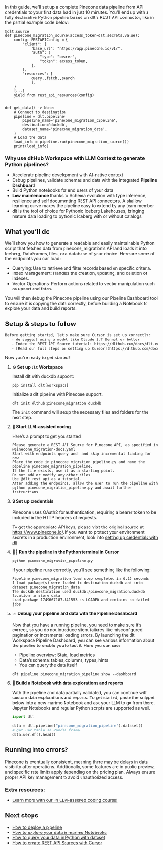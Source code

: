In this guide, we'll set up a complete Pinecone data pipeline from API credentials to your first data load in just 10 minutes. You'll end up with a fully declarative Python pipeline based on dlt's REST API connector, like in the partial example code below:

```python-outcome
@dlt.source
def pinecone_migration_source(access_token=dlt.secrets.value):
    config: RESTAPIConfig = {
        "client": {
            "base_url": "https://app.pinecone.io/v1/",
            "auth": {
                "type": "bearer",
                "token": access_token,
            },
        },
        "resources": [
            query,,fetch,,search
            ],
    }
    [...]
    yield from rest_api_resources(config)


def get_data() -> None:
    # Connect to destination
    pipeline = dlt.pipeline(
        pipeline_name='pinecone_migration_pipeline',
        destination='duckdb',
        dataset_name='pinecone_migration_data', 
    )
    # Load the data
    load_info = pipeline.run(pinecone_migration_source())
    print(load_info) 
```

### Why use dltHub Workspace with LLM Context to generate Python pipelines?

- Accelerate pipeline development with AI-native context
- Debug pipelines, validate schemas and data with the integrated **Pipeline Dashboard**
- Build Python notebooks for end users of your data
- **Low maintenance** thanks to Schema evolution with type inference, resilience and self documenting REST API connectors. A shallow learning curve makes the pipeline easy to extend by any team member
- dlt is the tool of choice for Pythonic Iceberg Lakehouses, bringing mature data loading to pythonic Iceberg with or without catalogs

## What you’ll do

We’ll show you how to generate a readable and easily maintainable Python script that fetches data from pinecone_migration’s API and loads it into Iceberg, DataFrames, files, or a database of your choice. Here are some of the endpoints you can load:

- Querying: Use to retrieve and filter records based on specific criteria.
- Index Management: Handles the creation, updating, and deletion of indexes.
- Vector Operations: Perform actions related to vector manipulation such as upsert and fetch.

You will then debug the Pinecone pipeline using our Pipeline Dashboard tool to ensure it is copying the data correctly, before building a Notebook to explore your data and build reports.

## Setup & steps to follow

```default
Before getting started, let's make sure Cursor is set up correctly:
   - We suggest using a model like Claude 3.7 Sonnet or better
   - Index the REST API Source tutorial: https://dlthub.com/docs/dlt-ecosystem/verified-sources/rest_api/ and add it to context as **@dlt rest api**
   - [Read our full steps on setting up Cursor](https://dlthub.com/docs/dlt-ecosystem/llm-tooling/cursor-restapi#23-configuring-cursor-with-documentation)
```

Now you're ready to get started!

1. ⚙️ **Set up `dlt` Workspace**
    
    Install dlt with duckdb support:
    ```shell
    pip install dlt[workspace]
    ```

    Initialize a dlt pipeline with Pinecone support.
    ```shell
    dlt init dlthub:pinecone_migration duckdb
    ```

    The `init` command will setup the necessary files and folders for the next step.
    
2. 🤠 **Start LLM-assisted coding**
    
    Here’s a prompt to get you started:
    
    ```prompt
    Please generate a REST API Source for Pinecone API, as specified in @pinecone_migration-docs.yaml 
    Start with endpoints query and  and skip incremental loading for now. 
    Place the code in pinecone_migration_pipeline.py and name the pipeline pinecone_migration_pipeline. 
    If the file exists, use it as a starting point. 
    Do not add or modify any other files. 
    Use @dlt rest api as a tutorial. 
    After adding the endpoints, allow the user to run the pipeline with python pinecone_migration_pipeline.py and await further instructions.
    ```

    
3. 🔒 **Set up credentials** 
    
    Pinecone uses OAuth2 for authentication, requiring a bearer token to be included in the HTTP headers of requests.
    
    To get the appropriate API keys, please visit the original source at https://www.pinecone.io/.
    If you want to protect your environment secrets in a production environment, look into [setting up credentials with dlt](https://dlthub.com/docs/walkthroughs/add_credentials).
    
4. 🏃‍♀️ **Run the pipeline in the Python terminal in Cursor**
    
    ```shell
    python pinecone_migration_pipeline.py
    ```
    
    If your pipeline runs correctly, you’ll see something like the following:
    
    ```shell
    Pipeline pinecone_migration load step completed in 0.26 seconds
    1 load package(s) were loaded to destination duckdb and into dataset pinecone_migration_data
    The duckdb destination used duckdb:/pinecone_migration.duckdb location to store data
    Load package 1749667187.541553 is LOADED and contains no failed jobs
    ```
    
5. 📈 **Debug your pipeline and data with the Pipeline Dashboard**

    Now that you have a running pipeline, you need to make sure it’s correct, so you do not introduce silent failures like misconfigured pagination or incremental loading errors. By launching the dlt Workspace Pipeline Dashboard, you can see various information about the pipeline to enable you to test it. Here you can see:
    - Pipeline overview: State, load metrics
    - Data’s schema: tables, columns, types, hints
    - You can query the data itself
    
    ```shell
    dlt pipeline pinecone_migration_pipeline show --dashboard
    ```
    
6. 🐍 **Build a Notebook with data explorations and reports**

    With the pipeline and data partially validated, you can continue with custom data explorations and reports. To get started, paste the snippet below into a new marimo Notebook and ask your LLM to go from there. Jupyter Notebooks and regular Python scripts are supported as well.

    
    ```python
    import dlt

   data = dlt.pipeline("pinecone_migration_pipeline").dataset()
   # get uer table as Pandas frame
   data.uer.df().head()
    ```

## Running into errors?

Pinecone is eventually consistent, meaning there may be delays in data visibility after operations. Additionally, some features are in public preview, and specific rate limits apply depending on the pricing plan. Always ensure proper API key management to avoid unauthorized access.

### Extra resources:

- [Learn more with our 1h LLM-assisted coding course!](https://www.youtube.com/watch?v=GGid70rnJuM)

## Next steps

- [How to deploy a pipeline](https://dlthub.com/docs/walkthroughs/deploy-a-pipeline)
- [How to explore your data in marimo Notebooks](https://dlthub.com/docs/general-usage/dataset-access/marimo)
- [How to query your data in Python with dataset](https://dlthub.com/docs/general-usage/dataset-access/dataset)
- [How to create REST API Sources with Cursor](https://dlthub.com/docs/dlt-ecosystem/llm-tooling/cursor-restapi)